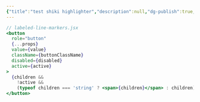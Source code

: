 ```yaml
---
{"title":"test shiki highlighter","description":null,"dg-publish":true,"dg-path":null,"date":"2024-03-29 12:24:06","updated":"2024-03-29 12:28:51"}
---
```



```jsx {"1":5} del={"2":7-8} ins={"3":10-12} /active/ showLineNumbers
// labeled-line-markers.jsx
<button
  role="button"
  {...props}
  value={value}
  className={buttonClassName}
  disabled={disabled}
  active={active}
>
  {children &&
    !active &&
    (typeof children === 'string' ? <span>{children}</span> : children)}
</button>
```